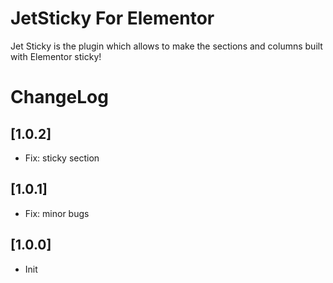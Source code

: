 # JetSticky For Elementor

Jet Sticky is the plugin which allows to make the sections and columns built with Elementor sticky!

# ChangeLog

## [1.0.2]
* Fix: sticky section

## [1.0.1]
* Fix: minor bugs

## [1.0.0]
* Init
